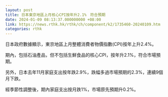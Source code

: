```yaml
---
layout: post
title: 日本東京地區上月核心CPI按年升2.1%　符合預期
date: 2024-01-09 08:13:37.000000000 +08:00
link: https://news.rthk.hk/rthk/ch/component/k2/1735460-20240109.htm
categories: rthk
---
```


日本政府數據顯示，東京地區上月整體消費者物價指數(CPI)按年上升2.4%。

期內，包括石油產品，但不包括生鮮食品的核心CPI，按年升2.1%，符合市場預期。

另外，日本去年11月家庭支出按年跌2.9%，跌幅多過市場預期的2.3%，連續9個月下跌。

經季節性調整後，期內家庭支出按月跌1%，市場原先預期升0.2%。
